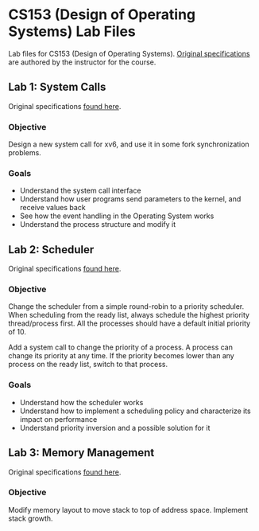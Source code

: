 # CS153 (Design of Operating Systems) Lab Files
Lab files for CS153 (Design of Operating Systems). [Original specifications](https://www.cs.ucr.edu/~csong/cs153/20f/info.html) are authored by the instructor for the course.

## Lab 1: System Calls
Original specifications [found here](https://www.cs.ucr.edu/~csong/cs153/20f/lab1.html).

### Objective
Design a new system call for xv6, and use it in some fork synchronization problems.

### Goals
- Understand the system call interface
- Understand how user programs send parameters to the kernel, and receive values back
- See how the event handling in the Operating System works
- Understand the process structure and modify it

## Lab 2: Scheduler
Original specifications [found here](https://www.cs.ucr.edu/~csong/cs153/20f/lab2.html).

### Objective
Change the scheduler from a simple round-robin to a priority scheduler. When scheduling from the ready list, always schedule the highest priority thread/process first. All the processes should have a default initial priority of 10.

Add a system call to change the priority of a process. A process can change its priority at any time. If the priority becomes lower than any process on the ready list, switch to that process.

### Goals
- Understand how the scheduler works
- Understand how to implement a scheduling policy and characterize its impact on performance
- Understand priority inversion and a possible solution for it

## Lab 3: Memory Management
Original specifications [found here](https://www.cs.ucr.edu/~csong/cs153/20f/lab3.html).

### Objective
Modify memory layout to move stack to top of address space. Implement stack growth.
